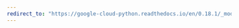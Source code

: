 ```yaml
---
redirect_to: "https://google-cloud-python.readthedocs.io/en/0.18.1/_modules/gcloud/datastore/connection.html"
---
```

